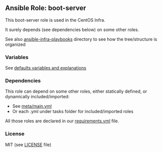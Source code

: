 ## Ansible Role: boot-server
This boot-server role is used in the CentOS Infra.

It surely depends (see dependencies below) on some other roles.

See also [ansible-infra-playbooks](https://github.com/CentOS/ansible-infra-playbooks) directory to see how the tree/structure is organized

### Variables
See [defaults variables and explanations](defaults/main.yml)

### Dependencies
This role can depend on some other roles, either statically defined, or dynamically included/imported:
  * See [meta/main.yml](meta/main.yml)
  * Or each <task>.yml under tasks folder for included/imported roles

All those roles are declared in our [requirements.yml](https://github.com/CentOS/ansible-infra-playbooks/blob/master/requirements-production.yml) file.

### License
MIT (see [LICENSE](LICENSE) file)

